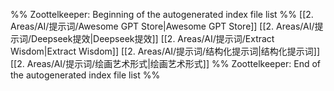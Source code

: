 %% Zoottelkeeper: Beginning of the autogenerated index file list  %%
 [[2. Areas/AI/提示词/Awesome GPT Store|Awesome GPT Store]]
 [[2. Areas/AI/提示词/Deepseek提效|Deepseek提效]]
 [[2. Areas/AI/提示词/Extract Wisdom|Extract Wisdom]]
 [[2. Areas/AI/提示词/结构化提示词|结构化提示词]]
 [[2. Areas/AI/提示词/绘画艺术形式|绘画艺术形式]]
%% Zoottelkeeper: End of the autogenerated index file list  %%
